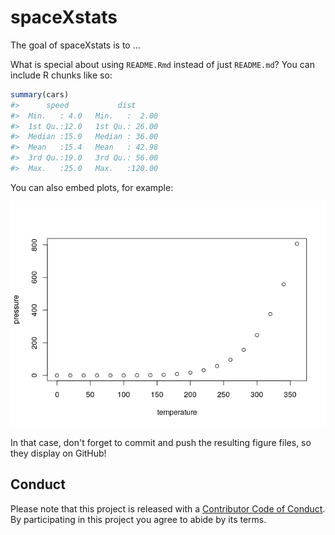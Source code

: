 
<!-- README.md is generated from README.Rmd. Please edit that file -->
spaceXstats
===========

The goal of spaceXstats is to ...

What is special about using `README.Rmd` instead of just `README.md`? You can include R chunks like so:

``` r
summary(cars)
#>      speed           dist       
#>  Min.   : 4.0   Min.   :  2.00  
#>  1st Qu.:12.0   1st Qu.: 26.00  
#>  Median :15.0   Median : 36.00  
#>  Mean   :15.4   Mean   : 42.98  
#>  3rd Qu.:19.0   3rd Qu.: 56.00  
#>  Max.   :25.0   Max.   :120.00
```

You can also embed plots, for example:

![](README_files/figure-markdown_github-ascii_identifiers/pressure-1.png)

In that case, don't forget to commit and push the resulting figure files, so they display on GitHub!

Conduct
-------

Please note that this project is released with a [Contributor Code of Conduct](CONDUCT.md). By participating in this project you agree to abide by its terms.
